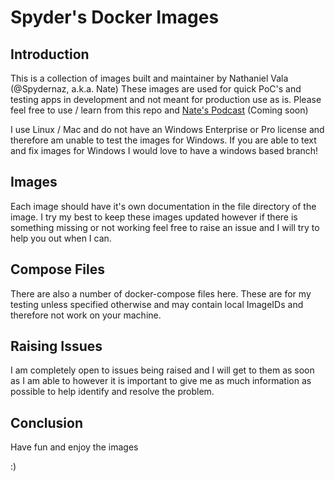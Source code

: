 # Spyder's Docker Images #

## Introduction ##

This is a collection of images built and maintainer by Nathaniel Vala (@Spydernaz, a.k.a. Nate)
These images are used for quick PoC's and testing apps in development and not meant for production use as is. Please feel free to use / learn from this repo and [Nate's Podcast](https://www.youtube.com/channel/UCm4X6i6qJ8nIjVB1Dg5GEog) (Coming soon)

I use Linux / Mac and do not have an Windows Enterprise or Pro license and therefore am unable to test the images for Windows. If you are able to text and fix images for Windows I would love to have a windows based branch!

## Images ##

Each image should have it's own documentation in the file directory of the image. I try my best to keep these images updated however if there is something missing or not working feel free to raise an issue and I will try to help you out when I can.

## Compose Files ##

There are also a number of docker-compose files here. These are for my testing unless specified otherwise and may contain local ImageIDs and therefore not work on your machine.

## Raising Issues ##

I am completely open to issues being raised and I will get to them as soon as I am able to however it is important to give me as much information as possible to help identify and resolve the problem. 

## Conclusion ##

Have fun and enjoy the images

:)
